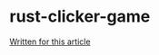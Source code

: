 # rust-clicker-game
[Written for this article](https://dev.to/paper010/rust-create-a-clicker-game-with-macroquad-1820)
